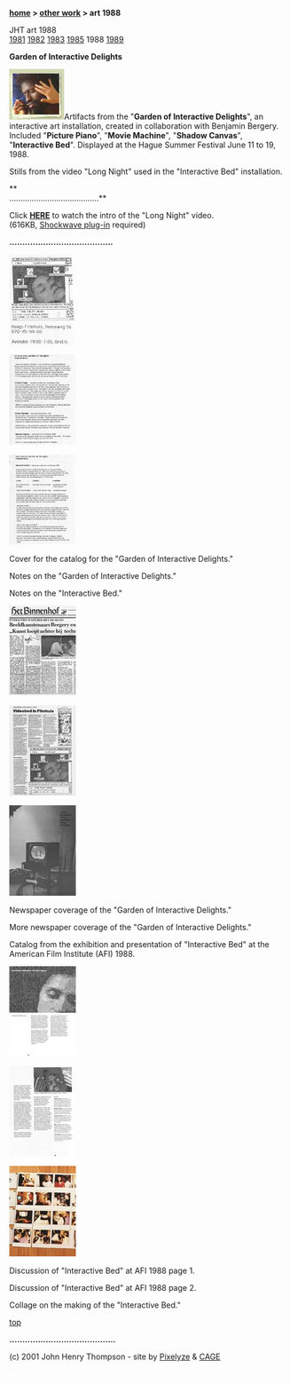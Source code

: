**[home](index.md) > [other work](otherwork.md) > art 1988**

JHT art 1988  
[1981](art1981.md) [1982](art1982.md) [1983](art1983.md) [1985](art1985.md) 1988 [1989](art1989.md)

**Garden of Interactive Delights**

![](images/art88t2.jpg)Artifacts from the "**Garden of Interactive Delights**", an interactive art installation, created in collaboration with Benjamin Bergery. Included "**Picture Piano**", "**Movie Machine**", "**Shadow Canvas**", "**Interactive Bed**". Displayed at the Hague Summer Festival June 11 to 19, 1988.

Stills from the video "Long Night" used in the "Interactive Bed" installation.

**  
........................................**

Click [**HERE**](long_night_intro.html',320,270) to watch the intro of the "Long Night" video.  
(616KB, [Shockwave plug-in](http://sdc.shockwave.com/shockwave/download/frameset.fhtml?) required)

**........................................**

[![](images/garden_cover_mini.jpg)](images/garden_cover.jpg',353,480)

[![](images/garden_notes_mini.jpg)](images/garden_notes.jpg',617,460)

[![](images/interactive_bed_notes_mini.jpg)](images/interactive_bed_notes.jpg',617,460)

Cover for the catalog for the "Garden of Interactive Delights."

Notes on the "Garden of Interactive Delights."

Notes on the "Interactive Bed."

[![](images/jt_bb_on_ibed_mini.jpg)](images/jt_bb_on_ibed.jpg',509,480)

[![](images/videobed_at_the_film_mini.jpg)](images/videobed_at_the_film.jpg',353,480)

[![](images/afi_1989_mini.jpg)](images/afi_1989.jpg',353,480)

Newspaper coverage of the "Garden of Interactive Delights."

More newspaper coverage of the "Garden of Interactive Delights."

Catalog from the exhibition and presentation of "Interactive Bed" at the American Film Institute (AFI) 1988.

[![](images/afi_page_1_mini.jpg)](images/afi_page_1big.jpg',630,460)

[![](images/afi_page_2_mini.jpg)](images/afi_page_2big.jpg',630,460)

[![](images/making_ibed_la_mini.jpg)](images/making_ibed_la.jpg',609,415)

Discussion of "Interactive Bed" at AFI 1988 page 1.

Discussion of "Interactive Bed" at AFI 1988 page 2.

Collage on the making of the "Interactive Bed."

[top](#topofpage)

**.........................................**

(c) 2001 John Henry Thompson - site by [Pixelyze](http://www.pixelyze.com/) & [CAGE](http://www.cage.nl/)

![](images/spacer.gif)
